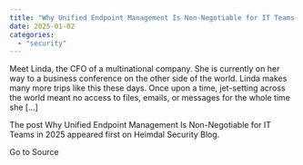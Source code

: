 ```yaml
---
title: "Why Unified Endpoint Management Is Non-Negotiable for IT Teams in 2025"
date: 2025-01-02
categories: 
  - "security"
---
```


Meet Linda, the CFO of a multinational company. She is currently on her way to a business conference on the other side of the world. Linda makes many more trips like this these days. Once upon a time, jet-setting across the world meant no access to files, emails, or messages for the whole time she \[…\]

The post Why Unified Endpoint Management Is Non-Negotiable for IT Teams in 2025 appeared first on Heimdal Security Blog.

Go to Source
